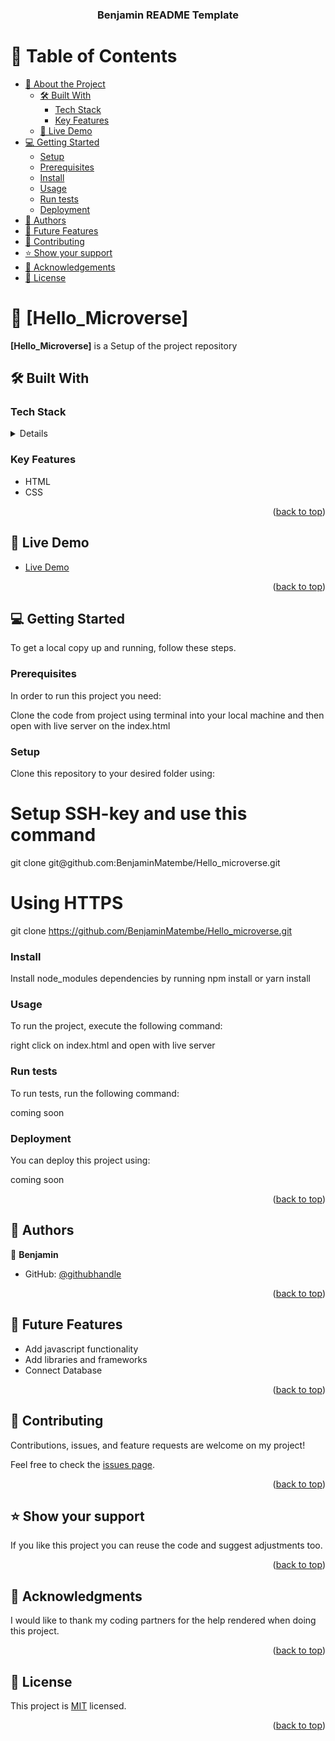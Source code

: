 <a name="readme-top"></a>

<!--
HOW TO USE:
This is an example of how you may give instructions on setting up your project locally.

Modify this file to match your project and remove sections that don't apply.

REQUIRED SECTIONS:
- Table of Contents
- About the Project
  - Built With
  - Live Demo
- Getting Started
- Authors
- Future Features
- Contributing
- Show your support
- Acknowledgements
- License

OPTIONAL SECTIONS:
- FAQ

After you're finished please remove all the comments and instructions!
-->

<div align="center">
  

  <h3><b>Benjamin README Template</b></h3>

</div>

<!-- TABLE OF CONTENTS -->

# 📗 Table of Contents

- [📖 About the Project](#about-project)
  - [🛠 Built With](#built-with)
    - [Tech Stack](#tech-stack)
    - [Key Features](#key-features)
  - [🚀 Live Demo](#live-demo)
- [💻 Getting Started](#getting-started)
  - [Setup](#setup)
  - [Prerequisites](#prerequisites)
  - [Install](#install)
  - [Usage](#usage)
  - [Run tests](#run-tests)
  - [Deployment](#triangular_flag_on_post-deployment)
- [👥 Authors](#authors)
- [🔭 Future Features](#future-features)
- [🤝 Contributing](#contributing)
- [⭐️ Show your support](#support)
- [🙏 Acknowledgements](#acknowledgements)
- [📝 License](#license)

<!-- PROJECT DESCRIPTION -->

# 📖 [Hello_Microverse] <a name="about-project"></a>



**[Hello_Microverse]** is a Setup of the project repository

## 🛠 Built With <a name="built-with"></a>

### Tech Stack <a name="tech-stack"></a>



<details>
  
  <ul>
    <li><a href="https://www.w3schools.com/html/">HTML</a></li>
    <li><a href="https://www.w3schools.com/css/">CSS</a></li>
  </ul>
</details>


<!-- Features -->

### Key Features <a name="key-features"></a>



<ul>
    <li>HTML</li>
    <li>CSS</li>
  </ul>

<p align="right">(<a href="#readme-top">back to top</a>)</p>

<!-- LIVE DEMO -->

## 🚀 Live Demo <a name="live-demo"></a>


<ul>
    <li><a href="http://127.0.0.1:5500/Hello_microverse/index.html">Live Demo</a></li>
    
  </ul>
  

<p align="right">(<a href="#readme-top">back to top</a>)</p>

<!-- GETTING STARTED -->

## 💻 Getting Started <a name="getting-started"></a>



To get a local copy up and running, follow these steps.

### Prerequisites

In order to run this project you need:


Clone the code from project using terminal into your local machine and then open with live server on the index.html



### Setup


Clone this repository to your desired folder using:

 <h1>Setup SSH-key and use this command</h1>
 git clone git@github.com:BenjaminMatembe/Hello_microverse.git

 <h1>Using HTTPS</h1>

 git clone https://github.com/BenjaminMatembe/Hello_microverse.git




### Install

Install node_modules dependencies by running npm install or yarn install

### Usage

To run the project, execute the following command:

right click on index.html and open with live server

### Run tests

To run tests, run the following command:

coming soon

### Deployment

You can deploy this project using:

coming soon

<p align="right">(<a href="#readme-top">back to top</a>)</p>

<!-- AUTHORS -->

## 👥 Authors <a name="authors"></a>



👤 **Benjamin**

- GitHub: [@githubhandle](https://github.com/BenjaminMatembe)


<p align="right">(<a href="#readme-top">back to top</a>)</p>

<!-- FUTURE FEATURES -->

## 🔭 Future Features <a name="future-features"></a>


<ul>
    <li>Add javascript functionality</li>
    <li>Add libraries and frameworks</li>
    <li>Connect Database</li>
  </ul>

<p align="right">(<a href="#readme-top">back to top</a>)</p>

<!-- CONTRIBUTING -->

## 🤝 Contributing <a name="contributing"></a>

Contributions, issues, and feature requests are welcome on my project!

Feel free to check the [issues page](../../issues/).

<p align="right">(<a href="#readme-top">back to top</a>)</p>

<!-- SUPPORT -->

## ⭐️ Show your support <a name="support"></a>



If you like this project you can reuse the code and suggest adjustments too.

<p align="right">(<a href="#readme-top">back to top</a>)</p>

<!-- ACKNOWLEDGEMENTS -->

## 🙏 Acknowledgments <a name="acknowledgements"></a>



I would like to thank my coding partners for the help rendered when doing this project.

<p align="right">(<a href="#readme-top">back to top</a>)</p>


<!-- LICENSE -->

## 📝 License <a name="license"></a>

This project is [MIT](https://github.com/BenjaminMatembe/Hello_microverse/blob/master/MIT.md) licensed.



<p align="right">(<a href="#readme-top">back to top</a>)</p>
